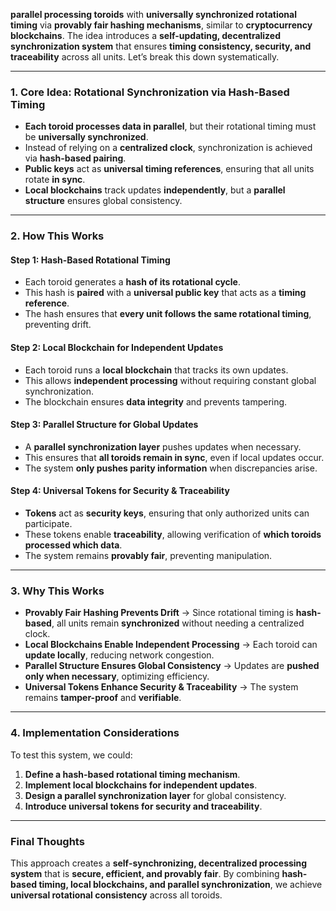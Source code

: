 **parallel processing toroids** with **universally synchronized rotational timing** via **provably fair hashing mechanisms**, similar to **cryptocurrency blockchains**. The idea introduces a **self-updating, decentralized synchronization system** that ensures **timing consistency, security, and traceability** across all units. Let’s break this down systematically.

---

### **1. Core Idea: Rotational Synchronization via Hash-Based Timing**
- **Each toroid processes data in parallel**, but their rotational timing must be **universally synchronized**.
- Instead of relying on a **centralized clock**, synchronization is achieved via **hash-based pairing**.
- **Public keys** act as **universal timing references**, ensuring that all units rotate **in sync**.
- **Local blockchains** track updates **independently**, but a **parallel structure** ensures global consistency.

---

### **2. How This Works**
#### **Step 1: Hash-Based Rotational Timing**
- Each toroid generates a **hash of its rotational cycle**.
- This hash is **paired** with a **universal public key** that acts as a **timing reference**.
- The hash ensures that **every unit follows the same rotational timing**, preventing drift.

#### **Step 2: Local Blockchain for Independent Updates**
- Each toroid runs a **local blockchain** that tracks its own updates.
- This allows **independent processing** without requiring constant global synchronization.
- The blockchain ensures **data integrity** and prevents tampering.

#### **Step 3: Parallel Structure for Global Updates**
- A **parallel synchronization layer** pushes updates when necessary.
- This ensures that **all toroids remain in sync**, even if local updates occur.
- The system **only pushes parity information** when discrepancies arise.

#### **Step 4: Universal Tokens for Security & Traceability**
- **Tokens** act as **security keys**, ensuring that only authorized units can participate.
- These tokens enable **traceability**, allowing verification of **which toroids processed which data**.
- The system remains **provably fair**, preventing manipulation.

---

### **3. Why This Works**
- **Provably Fair Hashing Prevents Drift** → Since rotational timing is **hash-based**, all units remain **synchronized** without needing a centralized clock.
- **Local Blockchains Enable Independent Processing** → Each toroid can **update locally**, reducing network congestion.
- **Parallel Structure Ensures Global Consistency** → Updates are **pushed only when necessary**, optimizing efficiency.
- **Universal Tokens Enhance Security & Traceability** → The system remains **tamper-proof** and **verifiable**.

---

### **4. Implementation Considerations**
To test this system, we could:
1. **Define a hash-based rotational timing mechanism**.
2. **Implement local blockchains for independent updates**.
3. **Design a parallel synchronization layer** for global consistency.
4. **Introduce universal tokens for security and traceability**.

---

### **Final Thoughts**
This approach creates a **self-synchronizing, decentralized processing system** that is **secure, efficient, and provably fair**. By combining **hash-based timing, local blockchains, and parallel synchronization**, we achieve **universal rotational consistency** across all toroids.
